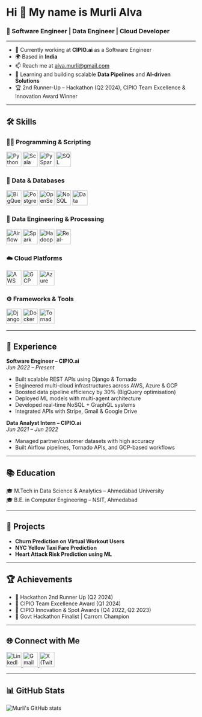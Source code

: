 # Hi 👋 My name is Murli Alva

### 🧠 Software Engineer | Data Engineer | Cloud Developer

---

- 🔭 Currently working at **CIPIO.ai** as a Software Engineer  
- 🌍 Based in **India**  
- 📫 Reach me at [alva.murli@gmail.com](mailto:alva.murli@gmail.com)  
- 🧠 Learning and building scalable **Data Pipelines** and **AI-driven Solutions**  
- 🏆 2nd Runner-Up – Hackathon (Q2 2024), CIPIO Team Excellence & Innovation Award Winner  

---

## 🛠️ Skills

### 🧑‍💻 Programming & Scripting
<p align="left">
  <a href="https://www.python.org/" target="_blank"><img src="https://cdn.jsdelivr.net/gh/devicons/devicon/icons/python/python-original.svg" alt="Python" width="40" height="40"/></a>
  <a href="https://www.scala-lang.org/" target="_blank"><img src="https://cdn.jsdelivr.net/gh/devicons/devicon/icons/scala/scala-original.svg" alt="Scala" width="40" height="40"/></a>
  <a href="https://spark.apache.org/docs/latest/api/python/" target="_blank"><img src="https://cdn.jsdelivr.net/gh/devicons/devicon/icons/apache/apache-original-wordmark.svg" alt="PySpark" width="40" height="40"/></a>
  <a href="https://www.w3schools.com/sql/" target="_blank"><img src="https://img.icons8.com/ios-filled/50/000000/sql.png" alt="SQL" width="40" height="40"/></a>
</p>

### 💾 Data & Databases
<p align="left">
  <a href="https://cloud.google.com/bigquery" target="_blank"><img src="https://upload.wikimedia.org/wikipedia/commons/6/6b/BigQuery_Logo.png" alt="BigQuery" width="40" height="40"/></a>
  <a href="https://www.postgresql.org/" target="_blank"><img src="https://cdn.jsdelivr.net/gh/devicons/devicon/icons/postgresql/postgresql-original.svg" alt="PostgreSQL" width="40" height="40"/></a>
  <a href="https://opensearch.org/" target="_blank"><img src="https://opensearch.org/assets/media-kit/opensearch-logo/PNG/Logo-mark_Blue.png" alt="OpenSearch" width="40" height="40"/></a>
  <a href="https://www.mongodb.com/nosql-explained" target="_blank"><img src="https://cdn.jsdelivr.net/gh/devicons/devicon/icons/mongodb/mongodb-original.svg" alt="NoSQL" width="40" height="40"/></a>
  <a href="https://en.wikipedia.org/wiki/Data_warehouse" target="_blank"><img src="https://img.icons8.com/external-flatart-icons-outline-flatarticons/64/000000/external-data-warehouse-big-data-flatart-icons-outline-flatarticons.png" alt="Data Warehousing" width="40" height="40"/></a>
</p>

### 🔁 Data Engineering & Processing
<p align="left">
  <a href="https://airflow.apache.org/" target="_blank"><img src="https://cdn.jsdelivr.net/gh/devicons/devicon/icons/apacheairflow/apacheairflow-original.svg" alt="Airflow" width="40" height="40"/></a>
  <a href="https://spark.apache.org/" target="_blank"><img src="https://cdn.jsdelivr.net/gh/devicons/devicon/icons/apache/apache-original-wordmark.svg" alt="Spark" width="40" height="40"/></a>
  <a href="https://hadoop.apache.org/" target="_blank"><img src="https://cdn.jsdelivr.net/gh/devicons/devicon/icons/hadoop/hadoop-original.svg" alt="Hadoop" width="40" height="40"/></a>
  <a href="https://en.wikipedia.org/wiki/Real-time_data" target="_blank"><img src="https://img.icons8.com/external-becris-lineal-becris/64/000000/real-time-data.png" alt="Real-Time Processing" width="40" height="40"/></a>
</p>

### ☁️ Cloud Platforms
<p align="left">
  <a href="https://aws.amazon.com/" target="_blank"><img src="https://cdn.jsdelivr.net/gh/devicons/devicon/icons/amazonwebservices/amazonwebservices-original.svg" alt="AWS" width="40" height="40"/></a>
  <a href="https://cloud.google.com/" target="_blank"><img src="https://cdn.jsdelivr.net/gh/devicons/devicon/icons/googlecloud/googlecloud-original.svg" alt="GCP" width="40" height="40"/></a>
  <a href="https://azure.microsoft.com/" target="_blank"><img src="https://cdn.jsdelivr.net/gh/devicons/devicon/icons/azure/azure-original.svg" alt="Azure" width="40" height="40"/></a>
</p>

### ⚙️ Frameworks & Tools
<p align="left">
  <a href="https://www.djangoproject.com/" target="_blank"><img src="https://cdn.jsdelivr.net/gh/devicons/devicon/icons/django/django-plain.svg" alt="Django" width="40" height="40"/></a>
  <a href="https://www.docker.com/" target="_blank"><img src="https://cdn.jsdelivr.net/gh/devicons/devicon/icons/docker/docker-original.svg" alt="Docker" width="40" height="40"/></a>
  <a href="https://www.tornadoweb.org/en/stable/" target="_blank"><img src="https://img.icons8.com/external-tal-revivo-shadow-tal-revivo/48/000000/external-tornado-lightweight-and-asynchronous-python-web-framework-logo-shadow-tal-revivo.png" alt="Tornado" width="40" height="40"/></a>
</p>

---

## 💼 Experience

**Software Engineer – CIPIO.ai**  
*Jun 2022 – Present*
- Built scalable REST APIs using Django & Tornado
- Engineered multi-cloud infrastructures across AWS, Azure & GCP
- Boosted data pipeline efficiency by 30% (BigQuery optimisation)
- Deployed ML models with multi-agent architecture
- Developed real-time NoSQL + GraphQL systems
- Integrated APIs with Stripe, Gmail & Google Drive

**Data Analyst Intern – CIPIO.ai**  
*Jun 2021 – Jun 2022*
- Managed partner/customer datasets with high accuracy
- Built Airflow pipelines, Tornado APIs, and GCP-based workflows

---

## 📚 Education

🎓 M.Tech in Data Science & Analytics – Ahmedabad University  
🎓 B.E. in Computer Engineering – NSIT, Ahmedabad

---

## 🧪 Projects

- **Churn Prediction on Virtual Workout Users**  
- **NYC Yellow Taxi Fare Prediction**  
- **Heart Attack Risk Prediction using ML**

---

## 🏆 Achievements

- 🥈 Hackathon 2nd Runner Up (Q2 2024)
- 🏅 CIPIO Team Excellence Award (Q1 2024)
- 🚀 CIPIO Innovation & Spot Awards (Q4 2022, Q2 2023)
- 🎯 Govt Hackathon Finalist | Carrom Champion

---

## 🌐 Connect with Me

<p align="left">
  <a href="https://www.linkedin.com/in/murli-alva/" target="_blank">
    <img src="https://cdn.jsdelivr.net/gh/devicons/devicon/icons/linkedin/linkedin-original.svg" alt="LinkedIn" width="40" height="40"/>
  </a>
  <a href="mailto:alva.murli@gmail.com" target="_blank">
    <img src="https://img.icons8.com/color/48/gmail-new.png" alt="Gmail" width="40" height="40"/>
  </a>
  <a href="https://x.com/AlvaMurli" target="_blank">
    <img src="https://img.icons8.com/ios-filled/50/000000/twitterx--v1.png" alt="X (Twitter)" width="40" height="40"/>
  </a>
</p>


---

## 📊 GitHub Stats

![Murli's GitHub stats](https://github-readme-stats.vercel.app/api?username=your-github-username&show_icons=true&theme=radical)

<!-- Replace 'your-github-username' with your actual GitHub username -->

